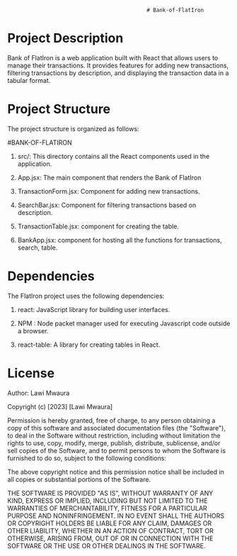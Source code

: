                                                 # Bank-of-FlatIron
# Project Description
Bank of FlatIron is a web application built with React that allows users to manage their transactions. It provides features for adding new transactions, filtering transactions by description, and displaying the transaction data in a tabular format.

# Project Structure
The project structure is organized as follows:

#BANK-OF-FLATIRON

1. src/: This directory contains all the React components used in the application.

2. App.jsx: The main component that renders the Bank of FlatIron

3. TransactionForm.jsx: Component for adding new transactions.

4. SearchBar.jsx: Component for filtering transactions based on description.

5. TransactionTable.jsx: component for creating the table.

6. BankApp.jsx: component for hosting all the functions for transactions, search, table.

# Dependencies
The FlatIron project uses the following dependencies:

1. react: JavaScript library for building user interfaces.

2. NPM : Node packet manager used for executing Javascript code outside a browser. 

3. react-table: A library for creating tables in React.

# License

Author: Lawi Mwaura

Copyright (c) [2023] [Lawi Mwaura]

Permission is hereby granted, free of charge, to any person obtaining a copy of this software and associated documentation files (the "Software"), to deal in the Software without restriction, including without limitation the rights to use, copy, modify, merge, publish, distribute, sublicense, and/or sell copies of the Software, and to permit persons to whom the Software is furnished to do so, subject to the following conditions:

The above copyright notice and this permission notice shall be included in all copies or substantial portions of the Software.

THE SOFTWARE IS PROVIDED "AS IS", WITHOUT WARRANTY OF ANY KIND, EXPRESS OR IMPLIED, INCLUDING BUT NOT LIMITED TO THE WARRANTIES OF MERCHANTABILITY, FITNESS FOR A PARTICULAR PURPOSE AND NONINFRINGEMENT. IN NO EVENT SHALL THE AUTHORS OR COPYRIGHT HOLDERS BE LIABLE FOR ANY CLAIM, DAMAGES OR OTHER LIABILITY, WHETHER IN AN ACTION OF CONTRACT, TORT OR OTHERWISE, ARISING FROM, OUT OF OR IN CONNECTION WITH THE SOFTWARE OR THE USE OR OTHER DEALINGS IN THE SOFTWARE.



